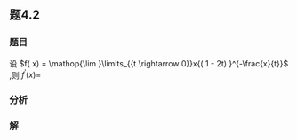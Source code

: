 ## 题4.2
### 题目
设 $f( x)  = \mathop{\lim }\limits_{{t \rightarrow  0}}x{( 1 - 2t) }^{-\frac{x}{t}}$ ,则 ${f}^{\prime }( x)  =$
### 分析

### 解
